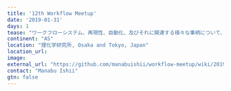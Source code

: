 ```yaml
---
title: '12th Workflow Meetup'
date: '2019-01-31'
days: 1
tease: "ワークフローシステム、再現性、自動化、及びそれに関連する様々な事柄について、知見を交換したり、技術を高めるための研究会です"
continent: "AS"
location: "理化学研究所, Osaka and Tokyo, Japan"
location_url: 
image: 
external_url: "https://github.com/manabuishii/workflow-meetup/wiki/20190131"
contact: "Manabu Ishii"
gtn: false
---
```


